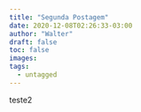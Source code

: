 ```yaml
---
title: "Segunda Postagem"
date: 2020-12-08T02:26:33-03:00
author: "Walter"
draft: false
toc: false
images:
tags:
  - untagged
---
```


teste2